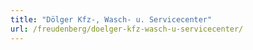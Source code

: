 ```yaml
---
title: "Dölger Kfz-, Wasch- u. Servicecenter"
url: /freudenberg/doelger-kfz-wasch-u-servicecenter/
---
```

